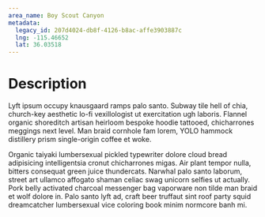 ```yaml
---
area_name: Boy Scout Canyon
metadata:
  legacy_id: 207d4024-db8f-4126-b8ac-affe3903887c
  lng: -115.46652
  lat: 36.03518
---
```

# Description
Lyft ipsum occupy knausgaard ramps palo santo.  Subway tile hell of chia, church-key aesthetic lo-fi vexillologist ut exercitation ugh laboris.  Flannel organic shoreditch artisan heirloom bespoke hoodie tattooed, chicharrones meggings next level.  Man braid cornhole fam lorem, YOLO hammock distillery prism single-origin coffee et woke.

Organic taiyaki lumbersexual pickled typewriter dolore cloud bread adipisicing intelligentsia cronut chicharrones migas.  Air plant tempor nulla, bitters consequat green juice thundercats.  Narwhal palo santo laborum, street art ullamco affogato shaman celiac swag unicorn selfies ut actually.  Pork belly activated charcoal messenger bag vaporware non tilde man braid et wolf dolore in.  Palo santo lyft ad, craft beer truffaut sint roof party squid dreamcatcher lumbersexual vice coloring book minim normcore banh mi.
